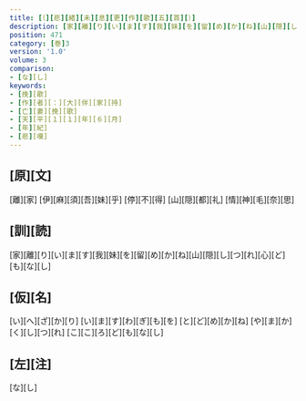 ```yaml
---
title: [（][悲][緒][未][息][更][作][歌][五][首][）]
description: [家][離][り][い][ま][す][我][妹][を][留][め][か][ね][山][隠][し][つ][れ][心][ど][も][な][し]
position: 471
category: [巻]3
version: '1.0'
volume: 3
comparison:
- [な][し]
keywords:
- [挽][歌]
- [作][者][：][大][伴][家][持]
- [亡][妻][挽][歌]
- [天][平][１][１][年][６][月]
- [年][紀]
- [悲][嘆]
---
```


## [原][文]

[離][家] [伊][麻][須][吾][妹][乎] [停][不][得] [山][隠][都][礼] [情][神][毛][奈][思]

## [訓][読]

[家][離][り][い][ま][す][我][妹][を][留][め][か][ね][山][隠][し][つ][れ][心][ど][も][な][し]

## [仮][名]

[い][へ][ざ][か][り] [い][ま][す][わ][ぎ][も][を] [と][ど][め][か][ね] [や][ま][か][く][し][つ][れ] [こ][こ][ろ][ど][も][な][し]

## [左][注]

[な][し]

